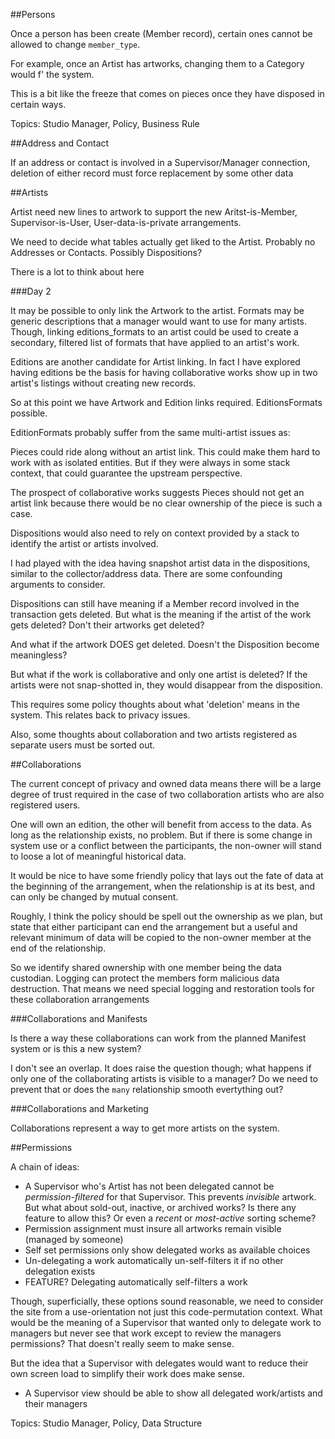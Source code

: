 ##Persons

Once a person has been create (Member record), certain ones cannot be allowed to change `member_type`.

For example, once an Artist has artworks, changing them to a Category would f' the system.

This is a bit like the freeze that comes on pieces once they have disposed in certain ways.

Topics: Studio Manager, Policy, Business Rule

##Address and Contact

If an address or contact is involved in a Supervisor/Manager connection, deletion of either record
must force replacement by some other data

##Artists

Artist need new lines to artwork to support the new Aritst-is-Member, Supervisor-is-User,
User-data-is-private arrangements.

We need to decide what tables actually get liked to the Artist. Probably no Addresses or Contacts.
Possibly Dispositions?

There is a lot to think about here

###Day 2

It may be possible to only link the Artwork to the artist. Formats may be generic descriptions that a manager
would want to use for many artists. Though, linking editions_formats to an artist could be used to create a
secondary, filtered list of formats that have applied to an artist's work.

Editions are another candidate for Artist linking. In fact I have explored having editions be the basis for
having collaborative works show up in two artist's listings without creating new records.

So at this point we have Artwork and Edition links required. EditionsFormats possible.

EditionFormats probably suffer from the same multi-artist issues as:

Pieces could ride along without an artist link. This could make them hard to work with as isolated entities.
But if they were always in some stack context, that could guarantee the upstream perspective.

The prospect of collaborative works suggests Pieces should not get an artist link because there would be no
clear ownership of the piece is such a case.

Dispositions would also need to rely on context provided by a stack to identify the artist or artists involved.

I had played with the idea having snapshot artist data in the dispositions, similar to the collector/address
data. There are some confounding arguments to consider.

Dispositions can still have meaning if a Member record involved in the transaction gets deleted. But what is
the meaning if the artist of the work gets deleted? Don't their artworks get deleted?

And what if the artwork DOES get deleted. Doesn't the Disposition become meaningless?

But what if the work is collaborative and only one artist is deleted? If the artists were not snap-shotted in,
they would disappear from the disposition.

This requires some policy thoughts about what 'deletion' means in the system. This relates back to privacy issues.

Also, some thoughts about collaboration and two artists registered as separate users must be sorted out.

##Collaborations

The current concept of privacy and owned data means there will be a large degree of trust required in
the case of two collaboration artists who are also registered users.

One will own an edition, the other will benefit from access to the data. As long as the relationship exists,
no problem. But if there is some change in system use or a conflict between the participants, the non-owner
will stand to loose a lot of meaningful historical data.

It would be nice to have some friendly policy that lays out the fate of data at the beginning of the arrangement,
when the relationship is at its best, and can only be changed by mutual consent.

Roughly, I think the policy should be spell out the ownership as we plan, but state that either participant can
end the arrangement but a useful and relevant minimum of data will be copied to the non-owner member at the end
of the relationship.

So we identify shared ownership with one member being the data custodian. Logging can protect the members form
malicious data destruction. That means we need special logging and restoration tools for these collaboration arrangements

###Collaborations and Manifests

Is there a way these collaborations can work from the planned Manifest system or is this a new system?

I don't see an overlap. It does raise the question though; what happens if only one of the collaborating artists
is visible to a manager? Do we need to prevent that or does the `many` relationship smooth evertything out?

###Collaborations and Marketing

Collaborations represent a way to get more artists on the system.

##Permissions

A chain of ideas:

- A Supervisor who's Artist has not been delegated cannot be *permission-filtered* for that Supervisor.
    This prevents *invisible* artwork. But what about sold-out, inactive, or archived works? Is there
    any feature to allow this? Or even a *recent* or *most-active* sorting scheme?
- Permission assignment must insure all artworks remain visible (managed by someone)
- Self set permissions only show delegated works as available choices
- Un-delegating a work automatically un-self-filters it if no other delegation exists
- FEATURE? Delegating automatically self-filters a work

Though, superficially, these options sound reasonable, we need to consider the site from a use-orientation
not just this code-permutation context. What would be the meaning of a Supervisor that wanted only to
delegate work to managers but never see that work except to review the managers permissions? That doesn't
really seem to make sense.

But the idea that a Supervisor with delegates would want to reduce their own screen load to simplify
their work does make sense.

- A Supervisor view should be able to show all delegated work/artists and their managers


Topics: Studio Manager, Policy, Data Structure

